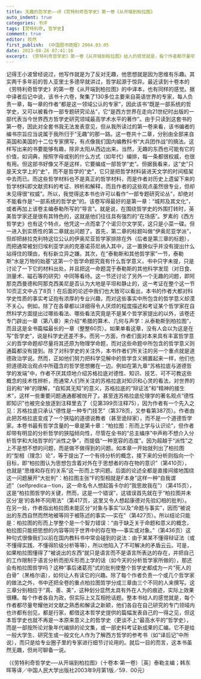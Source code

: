 ```yaml
---
title: 无趣的哲学史——评《劳特利奇哲学史》第一卷《从开端到柏拉图》
auto_indent: true
categories: 书评
tags: [劳特利奇, 哲学史]
comment: true
editor: 皎然
first_publish: 《中国图书商报》2004.03.05
date: 2023-08-26 07:41:16
excerpt: 《劳特利奇哲学史》第一卷《从开端到柏拉图》给人的感觉就是，每个作者都尽量夸耀他对文献之熟悉和解读之新颖，他们各自在自己研究的专门领域内也许都有创见，都是行家，都借这本哲学史提供的篇幅发表自己的一得之见，但这本哲学史也就不再是一本原来意义上的哲学史（更谈不上“最高水平的”哲学史），而是一部按所论对象年代编排的论文集，或一部史料考证新成果的汇编。
---
```

记得王小波曾经说过，他写作就是为了反对无趣，他思想就是因为思维有乐趣。其实两千多年前的哲人亚里士多德早就讲过，哲学起源于惊异。最近读到十卷本的《劳特利奇哲学史》的第一卷《从开端到柏拉图》的中译本，也有同样的感觉。据中译者后记中说，该书十六卷，聚集了130多位主要来自英语世界的专家，每人负责一章，每一章的作者“都是这一领域公认的专家”，因此该书“既是一部系统的哲学史，又可以被看作一部专题研究论丛”，它“是西方世界在走向21世纪时出版的一部代表当今世界西方哲学史研究领域最高学术水平的著作”。由于只读到这套书的第一卷，因此对全套书我无法发表意见，但从我所读过的第一卷来看，该书编者的编书宗旨应当说属于我所归于“无趣”的那一路。这一卷共十二章，分别由全部来自英国和美国的十二位专家撰写，有点像我们国内编教科书“大兵团作战”的搞法。这样写出来的书要能够有趣，除非太阳从西边出来。当然，无趣的东西也可能有它的价值，如词典，按照字母或别的什么方式（如年代）编排，每一条都很权威，也很有用。但这部书好像又不是这样，它要编成一部哲学“史”。但据我看来，这“史”只是天文学上的“史”，而不是哲学的“史”，它只是把哲学材料装进天文学的时间框架中去而已。而这些哲学材料也不是真正的哲学材料，而是作者对历史上遗留下来的哲学材料即文献资料的考证、辨析和解释，而且作者的这些观点虽然很专业，但却未见得很“权威”。所以，我觉得这本书也许可以看作“一部专题研究论丛”，却绝对不能看作是“一部系统的哲学史”的。该卷写得最好的是第一章：“城邦及其文化”，或者再加上该卷主编泰勒所写的“导言”。就是说，在围绕哲学史的外围打转时，英美哲学家还是很有其特色的，这就是他们往往具有强烈的“在场感”。罗素的《西方哲学史》也有这个特点，他凭这一点而拿了个诺贝尔文学奖，这只是小菜一碟。但一进入到实质性的第二章就出问题了。首先，第二章的标题叫做“伊奥尼亚学派”，但却把赫拉克利特这位公认的伊奥尼亚哲学家排除在外（后者是第三章的标题），而把通常被划归埃利亚学派的克塞诺芬尼纳入其中，这一置换似乎并没有提出什么站得住的理由，有标新立异之嫌。其次，在“泰勒斯和其他哲学家”一节，泰勒斯“水是万物的始基”这第一个哲学命题究竟有什么哲学意义，书中只字未提，只是讨论了一下它的材料出处，并且把这一命题混于泰勒斯的其他科学发现（对日食、测量术、磁石等的研究）中同等看待。这一节还讨论了另外一个无趣的问题，即阿那克西曼德和阿那克西美尼是否认为大地是平坦和静止的，这一考证在整个这一节10页正文中占了8页！在后面的论述中我们也大致可以看出，本书的作者大都对科学史性质的事实考证抱有浓厚的专业兴趣，而对这些事实中所包含的哲学意义却漠不关心。例如，除了在各章都以详细得令人厌烦的程度描述和考证某个哲学家在自然科学方面提出过哪些看法、哪些看法究竟是不是某个哲学家提出的以外，该卷还专门辟出一章（第八章）来介绍“希腊的算术、几何与声学：从泰勒斯到柏拉图”，而且这是全书篇幅最长的一章（整整60页）。如果单看这章，没有人会以为这是在写“哲学史”，说是科学史还差不多。而另一方面，作者们面对本来具有丰富哲学意义的哲学命题却尽量将其还原为物理学命题，而对这些命题中所包含的哲学意义则通篇都没有提到。除了对科学史的关注外，本书作者们所关注的另一个重点就是道德政治学说。然而，正如他们努力把科学见解中的哲学含义搁置起来一样，他们也把道德政治观点中所蕴含的哲学思想撇在一边。例如在第九章“苏格拉底与道德哲学的发端”中，作者不厌其烦地介绍苏格拉底对德性、知识、技艺、可不可教这些概念的技术性辨析，而通常人们所关注的苏格拉底对知识和心灵的看法，对世界的目的和“神”的理解，“自知其无知”的意义，苏格拉底的“辩证法”和“精神的接生术”，这样一些重要问题通通都被抛开了。甚至连苏格拉底伦理学的著名观点“德性即知识”也被完全放逐到注释里去了（见第399页注释75），因为作者有一个先入之见：苏格拉底只承认“德性是一种专门技艺”（第378页，又参看第387页）。作者由此把苏格拉底变成了一个狭隘的道德说教者（甚至诡辩家），而不是一个道德哲学家。本卷书最有哲学含量的一章是第十章：“柏拉图：形而上学与认识论”，但作者却带有明显的分析哲学的狭隘倾向性，尽管在全书的“总主编序”中声称不想介入分析哲学和大陆哲学的“派性之争”，而提倡“一种宽容的态度”。因为超越于“派性”之上不是想不想的问题，而是做不做得到的问题。如本章一开始就列出了柏拉图的“型相（理念）论”，等于提出了一个有待分析的概念，接下来的分析则指向一个目标，即“柏拉图认为思想包含着对外在于思想者的存在物的意识”（第410页），也就是“思维和存在的关系”这一形而上学问题。后面的论述全都是直接间接地围绕这一问题展开“大批判”：柏拉图主张“F的型相就是F本身”这样一种“自我谓述”（selfpredica－tion，这一命名令人想起笛卡尔的“我思故我在”）（第415页），这是“柏拉图哲学的关键，然而，这是一个错误”，这错误首先就在于“柏拉图并未区分‘是’的各种不同用法”（第417页，这里又令人想起康德对先验幻相的批判）。在另一处，作者指出柏拉图未能区分“对象与事实”以及“命题与事实”，因而“被说出的东西自然而然地被等同于被陈述的事实──实在”（第427页）。所以结论只能是：柏拉图的形而上学整个是一个智力错误：“由于缺乏关于命题和意义的概念，柏拉图只能把思想的内容等同于世界中的存在物──事实或对象。”（第436页）这种句式很像我们以前在国内教科书中常会碰到的说法：由于某某不懂得辩证法（或不懂得实践、不懂得阶级分析等等），所以他陷入了不可解决的矛盾云云。可是，如果柏拉图懂得了“被说出的东西”就只是语言而不是语言所表达的存在，并把自己的工作限制于语言分析而拒斥形而上学的话（如今天的分析哲学家所做的），那还会有柏拉图哲学吗？这种“事后诸葛亮”式的批判使整个哲学史都成为一片“死人的白骨”（黑格尔语），如何让人有读它的兴趣。除了每个作者负责一个或几个哲学家的做法之外，书中还把全卷的重点柏拉图哲学分成三章由三个不同的人来撰写。这三章分别相应于“真、善、美”，这种划分显然太具有外在人为的痕迹，实际上效果很糟。每个作者各自为政，但实际上又互相抢话题。整本书给人的感觉就是，每个作者都尽量夸耀他对文献之熟悉和解读之新颖，他们各自在自己研究的专门领域内也许都有创见，都是行家，都借这本哲学史提供的篇幅发表自己的一得之见，但这本哲学史也就不再是一本原来意义上的哲学史（更谈不上“最高水平的”哲学史），而是一部按所论对象年代编排的论文集，或一部史料考证新成果的汇编。它不是给一般大学生、研究生或一般文化人作为了解西方哲学的参考书（如“译后记”中所说），而只是给专业圈子里的专家进行细节讨论用的。就后一目的而言，这本书虽然无趣，但尚可聊备一说。

（《劳特利奇哲学史──从开端到柏拉图》（十卷本·第一卷）［英］泰勒主编；韩东晖等译／中国人民大学出版社2003年9月第1版／59．00元）
